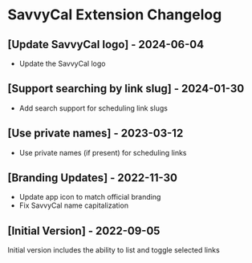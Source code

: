 # SavvyCal Extension Changelog

## [Update SavvyCal logo] - 2024-06-04
- Update the SavvyCal logo

## [Support searching by link slug] - 2024-01-30
- Add search support for scheduling link slugs

## [Use private names] - 2023-03-12
- Use private names (if present) for scheduling links

## [Branding Updates] - 2022-11-30

- Update app icon to match official branding
- Fix SavvyCal name capitalization

## [Initial Version] - 2022-09-05

Initial version includes the ability to list and toggle selected links
